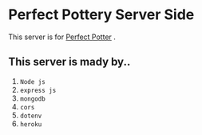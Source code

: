# Perfect Pottery Server Side

This server is for [Perfect Potter](https://perfect-pottery.web.app/) .

## This server is mady by..
1. `Node js`
2. `express js`
3. `mongodb`
4. `cors`
5. `dotenv`
6. `heroku`
